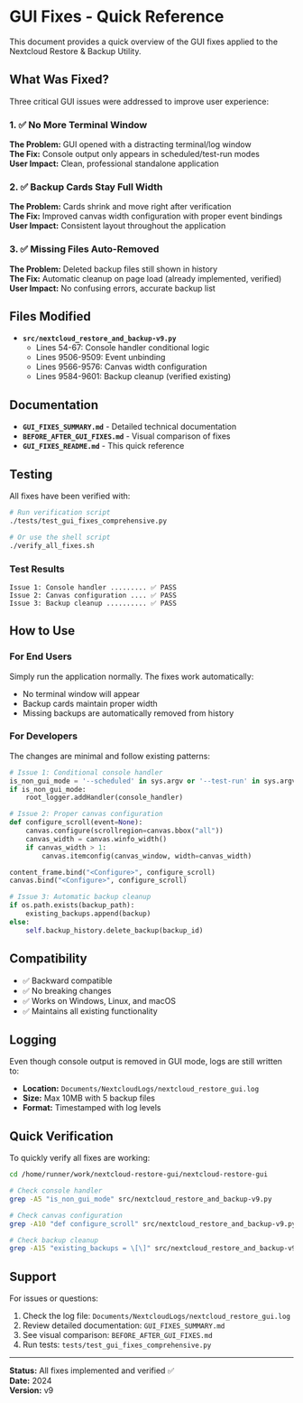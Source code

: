 # GUI Fixes - Quick Reference

This document provides a quick overview of the GUI fixes applied to the Nextcloud Restore & Backup Utility.

## What Was Fixed?

Three critical GUI issues were addressed to improve user experience:

### 1. ✅ No More Terminal Window
**The Problem:** GUI opened with a distracting terminal/log window  
**The Fix:** Console output only appears in scheduled/test-run modes  
**User Impact:** Clean, professional standalone application

### 2. ✅ Backup Cards Stay Full Width
**The Problem:** Cards shrink and move right after verification  
**The Fix:** Improved canvas width configuration with proper event bindings  
**User Impact:** Consistent layout throughout the application

### 3. ✅ Missing Files Auto-Removed
**The Problem:** Deleted backup files still shown in history  
**The Fix:** Automatic cleanup on page load (already implemented, verified)  
**User Impact:** No confusing errors, accurate backup list

## Files Modified

- **`src/nextcloud_restore_and_backup-v9.py`**
  - Lines 54-67: Console handler conditional logic
  - Lines 9506-9509: Event unbinding
  - Lines 9566-9576: Canvas width configuration
  - Lines 9584-9601: Backup cleanup (verified existing)

## Documentation

- **`GUI_FIXES_SUMMARY.md`** - Detailed technical documentation
- **`BEFORE_AFTER_GUI_FIXES.md`** - Visual comparison of fixes
- **`GUI_FIXES_README.md`** - This quick reference

## Testing

All fixes have been verified with:

```bash
# Run verification script
./tests/test_gui_fixes_comprehensive.py

# Or use the shell script
./verify_all_fixes.sh
```

### Test Results
```
Issue 1: Console handler ......... ✅ PASS
Issue 2: Canvas configuration .... ✅ PASS  
Issue 3: Backup cleanup .......... ✅ PASS
```

## How to Use

### For End Users
Simply run the application normally. The fixes work automatically:
- No terminal window will appear
- Backup cards maintain proper width
- Missing backups are automatically removed from history

### For Developers
The changes are minimal and follow existing patterns:

```python
# Issue 1: Conditional console handler
is_non_gui_mode = '--scheduled' in sys.argv or '--test-run' in sys.argv
if is_non_gui_mode:
    root_logger.addHandler(console_handler)

# Issue 2: Proper canvas configuration
def configure_scroll(event=None):
    canvas.configure(scrollregion=canvas.bbox("all"))
    canvas_width = canvas.winfo_width()
    if canvas_width > 1:
        canvas.itemconfig(canvas_window, width=canvas_width)

content_frame.bind("<Configure>", configure_scroll)
canvas.bind("<Configure>", configure_scroll)

# Issue 3: Automatic backup cleanup
if os.path.exists(backup_path):
    existing_backups.append(backup)
else:
    self.backup_history.delete_backup(backup_id)
```

## Compatibility

- ✅ Backward compatible
- ✅ No breaking changes
- ✅ Works on Windows, Linux, and macOS
- ✅ Maintains all existing functionality

## Logging

Even though console output is removed in GUI mode, logs are still written to:
- **Location:** `Documents/NextcloudLogs/nextcloud_restore_gui.log`
- **Size:** Max 10MB with 5 backup files
- **Format:** Timestamped with log levels

## Quick Verification

To quickly verify all fixes are working:

```bash
cd /home/runner/work/nextcloud-restore-gui/nextcloud-restore-gui

# Check console handler
grep -A5 "is_non_gui_mode" src/nextcloud_restore_and_backup-v9.py

# Check canvas configuration
grep -A10 "def configure_scroll" src/nextcloud_restore_and_backup-v9.py | head -15

# Check backup cleanup
grep -A15 "existing_backups = \[\]" src/nextcloud_restore_and_backup-v9.py | head -20
```

## Support

For issues or questions:
1. Check the log file: `Documents/NextcloudLogs/nextcloud_restore_gui.log`
2. Review detailed documentation: `GUI_FIXES_SUMMARY.md`
3. See visual comparison: `BEFORE_AFTER_GUI_FIXES.md`
4. Run tests: `tests/test_gui_fixes_comprehensive.py`

---

**Status:** All fixes implemented and verified ✅  
**Date:** 2024  
**Version:** v9
